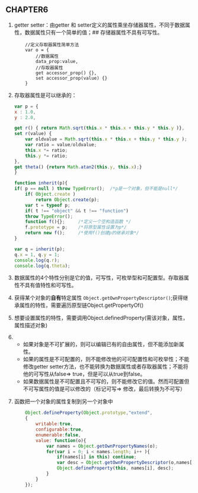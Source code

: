 ## CHAPTER6
1. getter setter：由getter 和 setter定义的属性乘坐存储器属性，不同于数据属性，数据属性只有一个简单的值；## 存储器属性不具有可写性。
    ```
        //定义存取器属性简单方法
        var o = {
            //数据属性
            data_prop:value,
            //存取器属性
            get accessor_prop() {},
            set accessor_prop(value) {}
        }

    ```
2. 存取器属性是可以继承的：
    ```javascript
    var p = {
    x : 1.0,
    y : 2.0,

    get r() { return Math.sqrt(this.x * this.x + this.y * this.y )},
    set r(value) {
        var oldvalue = Math.sqrt(this.x * this.x + this.y * this.y );
        var ratio = value/oldvalue;
        this.x *= ratio;
        this.y *= ratio;
    },
    get theta() {return Math.atan2(this.y, this.x);}
    }

    function inherit(p){
    if( p == null ) throw TypeError();  /*p是一个对象，但不能是null*/
        if( Object.create )   
            return Object.create(p);
        var t = typeof p;
        if( t !== "object" && t !== "function") 
        throw TypeError();
        function f(){};     /*定义一个空构造函数 */
        f.prototype = p;    /*将原型属性设置为p*/
        return new f();     /*使用f()创建p的继承对象*/
    }    

    var q = inherit(p);
    q.x = 1, q.y = 1;
    console.log(q.r);
    console.log(q.theta);
    ```

3. 数据属性的4个特性分别是它的值，可写性，可枚举型和可配置型。存取器属性不具有值特性和可写性。

4. 获得某个对象的**自有**特定属性 `Object.getOwnPropertyDescriptor()`;获得继承属性的特性，需要遍历原型链Object.getPropertyOf()

5. 想要设置属性的特性，需要调用Object.definedProperty(需该对象，属性，属性描述对象)

6. * 如果对象是不可扩展的，则可以编辑已有的自由属性，但不能添加新属性。
    * 如果的属性是不可配置的，则不能修改他的可可配置性和可枚举性；不能修改getter setter方法，也不能转换为数据属性或者存取器属性；不能将他的可写性从false=> true，但是可以从true到false。
    * 如果数据属性是不可配置且不可写的，则不能修改它的值。然而可配置但不可写属性的值是可以修改的（标记可写=> 修改，最后转换为不可写）

7. 函数把一个对象的属性复制到另一个对象中
    ```javascript
        Object.defineProperty(Object.prototype,"extend",
        {
            writable:true,
            configurable:true,
            enumerable:false,
            value: function(o){
                var names = Object.getOwnPropertyNames(o);
                for(var i = 0; i < names.length; i++ ){
                    if(names[i] in this) continue;
                    var desc = Object.getOwnPropertyDescriptor(o,names[i]);
                    Object.defineProperty(this, names[i], desc);
                }
            }
        });
    ```